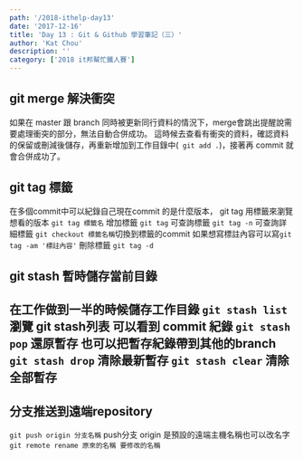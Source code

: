 ```yaml
---
path: '/2018-ithelp-day13'
date: '2017-12-16'
title: 'Day 13 : Git & Github 學習筆記（三）'
author: 'Kat Chou'
description: ''
category: ['2018 it邦幫忙鐵人賽']
---
```


## git merge 解決衝突
如果在 master 跟 branch 同時被更新同行資料的情況下，merge會跳出提醒說需要處理衝突的部分，無法自動合併成功。
這時候去查看有衝突的資料，確認資料的保留或刪減後儲存，再重新增加到工作目錄中(``` git add .```)，接著再 commit 就會合併成功了。
## git tag 標籤
在多個commit中可以紀錄自己現在commit 的是什麼版本， git tag 用標籤來瀏覽想看的版本
```git tag 標籤名``` 增加標籤
```git tag``` 可查詢標籤
```git tag -n``` 可查詢詳細標籤
```git checkout 標籤名稱```切換到標籤的commit 
如果想寫標註內容可以寫```git tag -am '標註內容'```
刪除標籤 ```git tag -d```

## git stash 暫時儲存當前目錄
在工作做到一半的時候儲存工作目錄
```git stash list``` 瀏覽 git stash列表
可以看到 commit 紀錄
```git stash pop``` 還原暫存
也可以把暫存紀錄帶到其他的branch
```git stash drop``` 清除最新暫存
```git stash clear``` 清除全部暫存
----------
## 分支推送到遠端repository
```git push origin 分支名稱``` push分支
origin 是預設的遠端主機名稱也可以改名字 
```git remote rename 原來的名稱 要修改的名稱```


